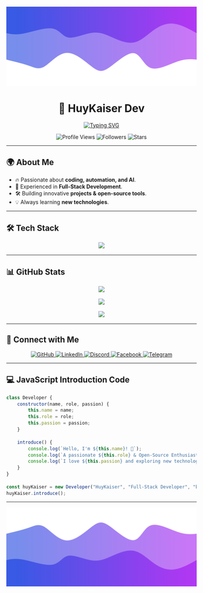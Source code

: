 ![Header](./header.png)

<h1 align="center">🚀 HuyKaiser Dev</h1>
<p align="center">
    <a href="https://github.com/hksvn">
        <img src="https://readme-typing-svg.herokuapp.com?font=Fira+Code&weight=600&pause=1000&color=4A12BA&center=true&vCenter=true&width=435&lines=Full-Stack+Developer;Open-Source+Enthusiast;Building+cool+stuff+with+code" alt="Typing SVG" />
    </a>
</p>

<p align="center">
  <img height="25" src="https://komarev.com/ghpvc/?username=hksvn&color=blueviolet" alt="Profile Views"/>
  <img height="25" src="https://img.shields.io/github/followers/hksvn?color=4a12ba&style=for-the-badge&logo=github&label=Followers" alt="Followers"/>
  <img height="25" src="https://img.shields.io/github/stars/hksvn?color=f429ff&style=for-the-badge&logo=github&label=Stars" alt="Stars"/>
</p>

---

## 🌍 About Me
- 🔥 Passionate about **coding, automation, and AI**.
- 🚀 Experienced in **Full-Stack Development**.
- 🛠 Building innovative **projects & open-source tools**.
- 💡 Always learning **new technologies**.

---

## 🛠 Tech Stack
<p align="center">
    <img src="https://skillicons.dev/icons?i=py,ts,react,next,flask,nodejs,html,css,go,rust,c,csharp,cpp,php,js,docker,mysql,postgres,mongodb,linux,git" />
</p>

---

## 📊 GitHub Stats
<p align="center">
  <img src="https://github-readme-stats.vercel.app/api/?username=hksvn&title_color=674fc9&text_color=9f9f9f&show_icons=true&bg_color=00000000&hide_border=true&icon_color=674fc9&hide_title=true&count_private=true" />
</p>

<p align="center">
  <img src="https://github-readme-streak-stats.herokuapp.com/?user=hksvn&theme=radical&hide_border=true&fire=ff6b6b&ring=ff6b6b&currStreakLabel=ff6b6b"/>
</p>

<p align="center">
  <img src="https://github-readme-stats.vercel.app/api/top-langs/?username=hksvn&layout=compact&langs_count=10&title_color=674fc9&text_color=9f9f9f&bg_color=00000000&hide_border=true" />
</p>

---

## 🚀 Connect with Me
<p align="center">
  <a href="https://github.com/hksvn">
    <img src="https://img.shields.io/badge/GitHub-333?style=for-the-badge&logo=github" alt="GitHub" />
  </a>
  <a href="https://www.linkedin.com/in/hksvn">
    <img src="https://img.shields.io/badge/LinkedIn-0077B5?style=for-the-badge&logo=linkedin" alt="LinkedIn" />
  </a>
  <a href="https://discord.gg/hksvn">
    <img src="https://img.shields.io/badge/Discord-7289da?style=for-the-badge&logo=discord" alt="Discord" />
  </a>
  <a href="https://web.facebook.com/HuyKaiser.profile?_rdc=1&_rdr">
    <img src="https://img.shields.io/badge/Facebook-1877F2?style=for-the-badge&logo=facebook&logoColor=white" alt="Facebook" />
  </a>
  <a href="https://t.me/huykaiserOwO">
    <img src="https://img.shields.io/badge/Telegram-26A5E4?style=for-the-badge&logo=telegram&logoColor=white" alt="Telegram" />
  </a>
</p>

---

## 💻 JavaScript Introduction Code
```javascript
class Developer {
    constructor(name, role, passion) {
        this.name = name;
        this.role = role;
        this.passion = passion;
    }

    introduce() {
        console.log(`Hello, I'm ${this.name}! 🚀`);
        console.log(`A passionate ${this.role} & Open-Source Enthusiast`);
        console.log(`I love ${this.passion} and exploring new technologies!`);
    }
}

const huyKaiser = new Developer("HuyKaiser", "Full-Stack Developer", "building cool stuff with code");
huyKaiser.introduce();
```

---

![Footer](./footer.png)
